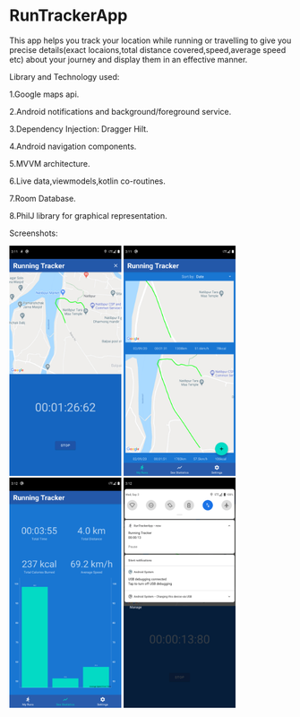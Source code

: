 # RunTrackerApp
This app helps you track your location while running or travelling to give you precise details(exact locaions,total distance covered,speed,average speed etc) about your journey and display them in an effective manner.

Library and Technology used:

1.Google maps api.

2.Android notifications and background/foreground service.

3.Dependency Injection: Dragger Hilt.

4.Android navigation components.

5.MVVM architecture.

6.Live data,viewmodels,kotlin co-routines.

7.Room Database.

8.PhilJ library for graphical representation.


Screenshots:

<img src="/screenshots/screenshot_1.png" width="200" >

<img src="/screenshots/screenshot_2.png" width="200" >

<img src="/screenshots/screenshot_3.png" width="200" >

<img src="/screenshots/screenshot_4.png" width="200" >
